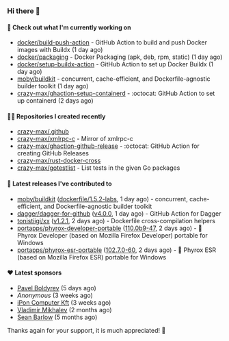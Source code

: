 ### Hi there 👋

#### 👷 Check out what I'm currently working on

- [docker/build-push-action](https://github.com/docker/build-push-action) - GitHub Action to build and push Docker images with Buildx (1 day ago)
- [docker/packaging](https://github.com/docker/packaging) - Docker Packaging (apk, deb, rpm, static) (1 day ago)
- [docker/setup-buildx-action](https://github.com/docker/setup-buildx-action) - GitHub Action to set up Docker Buildx (1 day ago)
- [moby/buildkit](https://github.com/moby/buildkit) - concurrent, cache-efficient, and Dockerfile-agnostic builder toolkit (1 day ago)
- [crazy-max/ghaction-setup-containerd](https://github.com/crazy-max/ghaction-setup-containerd) - :octocat: GitHub Action to set up containerd (2 days ago)

#### 👨‍💻 Repositories I created recently

- [crazy-max/.github](https://github.com/crazy-max/.github)
- [crazy-max/xmlrpc-c](https://github.com/crazy-max/xmlrpc-c) - Mirror of xmlrpc-c
- [crazy-max/ghaction-github-release](https://github.com/crazy-max/ghaction-github-release) - :octocat: GitHub Action for creating GitHub Releases
- [crazy-max/rust-docker-cross](https://github.com/crazy-max/rust-docker-cross)
- [crazy-max/gotestlist](https://github.com/crazy-max/gotestlist) - List tests in the given Go packages

#### 🚀 Latest releases I've contributed to

- [moby/buildkit](https://github.com/moby/buildkit) ([dockerfile/1.5.2-labs](https://github.com/moby/buildkit/releases/tag/dockerfile/1.5.2-labs), 1 day ago) - concurrent, cache-efficient, and Dockerfile-agnostic builder toolkit
- [dagger/dagger-for-github](https://github.com/dagger/dagger-for-github) ([v4.0.0](https://github.com/dagger/dagger-for-github/releases/tag/v4.0.0), 1 day ago) - GitHub Action for Dagger
- [tonistiigi/xx](https://github.com/tonistiigi/xx) ([v1.2.1](https://github.com/tonistiigi/xx/releases/tag/v1.2.1), 2 days ago) - Dockerfile cross-compilation helpers
- [portapps/phyrox-developer-portable](https://github.com/portapps/phyrox-developer-portable) ([110.0b9-47](https://github.com/portapps/phyrox-developer-portable/releases/tag/110.0b9-47), 2 days ago) - 🚀 Phyrox Developer (based on Mozilla Firefox Developer) portable for Windows
- [portapps/phyrox-esr-portable](https://github.com/portapps/phyrox-esr-portable) ([102.7.0-60](https://github.com/portapps/phyrox-esr-portable/releases/tag/102.7.0-60), 2 days ago) - 🚀 Phyrox ESR (based on Mozilla Firefox ESR) portable for Windows

#### ❤️ Latest sponsors
- [Pavel Boldyrev](https://github.com/bpg) (5 days ago)
- _Anonymous_ (3 weeks ago)
- [iPon Computer Kft](https://github.com/iponcomputer) (3 weeks ago)
- [Vladimir Mikhalev](https://github.com/heyValdemar) (2 months ago)
- [Sean Barlow](https://github.com/woolrab6) (5 months ago)

Thanks again for your support, it is much appreciated! 🙏
